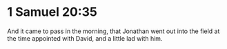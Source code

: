 # 1 Samuel 20:35

And it came to pass in the morning, that Jonathan went out into the field at the time appointed with David, and a little lad with him.